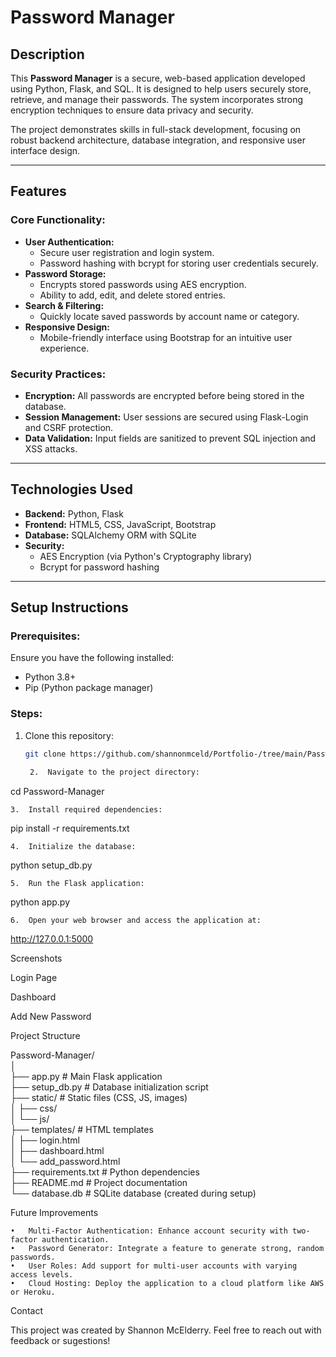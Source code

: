 # Password Manager  

## Description  
This **Password Manager** is a secure, web-based application developed using Python, Flask, and SQL. It is designed to help users securely store, retrieve, and manage their passwords. The system incorporates strong encryption techniques to ensure data privacy and security.  

The project demonstrates skills in full-stack development, focusing on robust backend architecture, database integration, and responsive user interface design.

---

## Features  
### Core Functionality:  
- **User Authentication:**  
  - Secure user registration and login system.  
  - Password hashing with bcrypt for storing user credentials securely.  
- **Password Storage:**  
  - Encrypts stored passwords using AES encryption.  
  - Ability to add, edit, and delete stored entries.  
- **Search & Filtering:**  
  - Quickly locate saved passwords by account name or category.  
- **Responsive Design:**  
  - Mobile-friendly interface using Bootstrap for an intuitive user experience.  

### Security Practices:  
- **Encryption:** All passwords are encrypted before being stored in the database.  
- **Session Management:** User sessions are secured using Flask-Login and CSRF protection.  
- **Data Validation:** Input fields are sanitized to prevent SQL injection and XSS attacks.  

---

## Technologies Used  
- **Backend:** Python, Flask  
- **Frontend:** HTML5, CSS, JavaScript, Bootstrap  
- **Database:** SQLAlchemy ORM with SQLite  
- **Security:**  
  - AES Encryption (via Python's Cryptography library)  
  - Bcrypt for password hashing  

---

## Setup Instructions  

### Prerequisites:  
Ensure you have the following installed:  
- Python 3.8+  
- Pip (Python package manager)  

### Steps:  
1. Clone this repository:  
   ```bash  
   git clone https://github.com/shannonmceld/Portfolio-/tree/main/Password%20Manager  

	2.	Navigate to the project directory:

cd Password-Manager  


	3.	Install required dependencies:

pip install -r requirements.txt  


	4.	Initialize the database:

python setup_db.py  


	5.	Run the Flask application:

python app.py  


	6.	Open your web browser and access the application at:

http://127.0.0.1:5000  

Screenshots

Login Page

Dashboard

Add New Password

Project Structure

Password-Manager/  
│  
├── app.py               # Main Flask application  
├── setup_db.py          # Database initialization script  
├── static/              # Static files (CSS, JS, images)  
│   ├── css/  
│   └── js/  
├── templates/           # HTML templates  
│   ├── login.html  
│   ├── dashboard.html  
│   └── add_password.html  
├── requirements.txt     # Python dependencies  
├── README.md            # Project documentation  
└── database.db          # SQLite database (created during setup)  

Future Improvements

	•	Multi-Factor Authentication: Enhance account security with two-factor authentication.
	•	Password Generator: Integrate a feature to generate strong, random passwords.
	•	User Roles: Add support for multi-user accounts with varying access levels.
	•	Cloud Hosting: Deploy the application to a cloud platform like AWS or Heroku.

Contact

This project was created by Shannon McElderry.
Feel free to reach out with feedback or sugestions!
